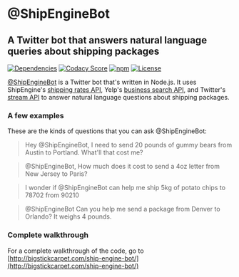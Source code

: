 @ShipEngineBot
============================
## A Twitter bot that answers natural language queries about shipping packages

[![Dependencies](https://david-dm.org/BigstickCarpet/ship-engine-bot.svg)](https://david-dm.org/BigstickCarpet/ship-engine-bot)
[![Codacy Score](https://api.codacy.com/project/badge/Grade/82170a210b154184b8044f52f926c047)](https://www.codacy.com/public/jamesmessinger/ship-engine-bot)
[![npm](http://img.shields.io/npm/v/ship-engine-bot.svg)](https://www.npmjs.com/package/ship-engine-bot)
[![License](https://img.shields.io/npm/l/ship-engine-bot.svg)](LICENSE)

[@ShipEngineBot](https://twitter.com/ShipEngineBot) is a Twitter bot that's written in Node.js.  It uses ShipEngine's [shipping rates API](https://docs.shipengine.com/docs/get-shipping-rates), Yelp's [business search API](https://www.yelp.com/developers/documentation/v3/business_search), and Twitter's [stream API](https://developer.twitter.com/en/docs/tutorials/consuming-streaming-data) to answer natural language questions about shipping packages.

### A few examples
These are the kinds of questions that you can ask @ShipEngineBot:

> Hey @ShipEngineBot, I need to send 20 pounds of gummy bears from Austin to Portland. What'll that cost me?

> @ShipEngineBot, How much does it cost to send a 4oz letter from New Jersey to Paris?

> I wonder if @ShipEngineBot can help me ship 5kg of potato chips to 78702 from 90210

> @ShipEngineBot Can you help me send a package from Denver to Orlando? It weighs 4 pounds.


### Complete walkthrough
For a complete walkthrough of the code, go to [http://bigstickcarpet.com/ship-engine-bot/](http://bigstickcarpet.com/ship-engine-bot/)
